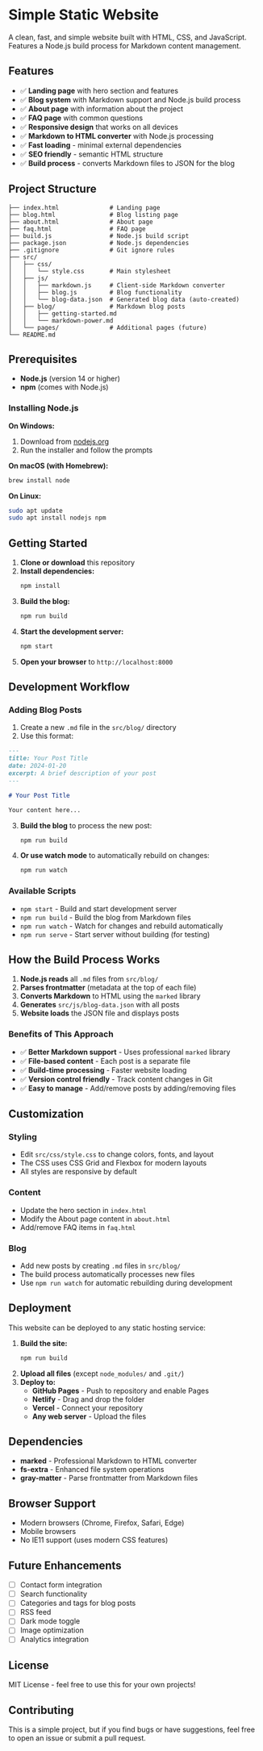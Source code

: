 # Simple Static Website

A clean, fast, and simple website built with HTML, CSS, and JavaScript. Features a Node.js build process for Markdown content management.

## Features

- ✅ **Landing page** with hero section and features
- ✅ **Blog system** with Markdown support and Node.js build process
- ✅ **About page** with information about the project
- ✅ **FAQ page** with common questions
- ✅ **Responsive design** that works on all devices
- ✅ **Markdown to HTML converter** with Node.js processing
- ✅ **Fast loading** - minimal external dependencies
- ✅ **SEO friendly** - semantic HTML structure
- ✅ **Build process** - converts Markdown files to JSON for the blog

## Project Structure

```
├── index.html              # Landing page
├── blog.html               # Blog listing page
├── about.html              # About page
├── faq.html                # FAQ page
├── build.js                # Node.js build script
├── package.json            # Node.js dependencies
├── .gitignore              # Git ignore rules
├── src/
│   ├── css/
│   │   └── style.css       # Main stylesheet
│   ├── js/
│   │   ├── markdown.js     # Client-side Markdown converter
│   │   ├── blog.js         # Blog functionality
│   │   └── blog-data.json  # Generated blog data (auto-created)
│   ├── blog/               # Markdown blog posts
│   │   ├── getting-started.md
│   │   └── markdown-power.md
│   └── pages/              # Additional pages (future)
└── README.md
```

## Prerequisites

- **Node.js** (version 14 or higher)
- **npm** (comes with Node.js)

### Installing Node.js

**On Windows:**
1. Download from [nodejs.org](https://nodejs.org/)
2. Run the installer and follow the prompts

**On macOS (with Homebrew):**
```bash
brew install node
```

**On Linux:**
```bash
sudo apt update
sudo apt install nodejs npm
```

## Getting Started

1. **Clone or download** this repository
2. **Install dependencies:**
   ```bash
   npm install
   ```
3. **Build the blog:**
   ```bash
   npm run build
   ```
4. **Start the development server:**
   ```bash
   npm start
   ```
5. **Open your browser** to `http://localhost:8000`

## Development Workflow

### Adding Blog Posts

1. Create a new `.md` file in the `src/blog/` directory
2. Use this format:

```markdown
---
title: Your Post Title
date: 2024-01-20
excerpt: A brief description of your post
---

# Your Post Title

Your content here...
```

3. **Build the blog** to process the new post:
   ```bash
   npm run build
   ```
4. **Or use watch mode** to automatically rebuild on changes:
   ```bash
   npm run watch
   ```

### Available Scripts

- `npm start` - Build and start development server
- `npm run build` - Build the blog from Markdown files
- `npm run watch` - Watch for changes and rebuild automatically
- `npm run serve` - Start server without building (for testing)

## How the Build Process Works

1. **Node.js reads** all `.md` files from `src/blog/`
2. **Parses frontmatter** (metadata at the top of each file)
3. **Converts Markdown** to HTML using the `marked` library
4. **Generates** `src/js/blog-data.json` with all posts
5. **Website loads** the JSON file and displays posts

### Benefits of This Approach

- ✅ **Better Markdown support** - Uses professional `marked` library
- ✅ **File-based content** - Each post is a separate file
- ✅ **Build-time processing** - Faster website loading
- ✅ **Version control friendly** - Track content changes in Git
- ✅ **Easy to manage** - Add/remove posts by adding/removing files

## Customization

### Styling

- Edit `src/css/style.css` to change colors, fonts, and layout
- The CSS uses CSS Grid and Flexbox for modern layouts
- All styles are responsive by default

### Content

- Update the hero section in `index.html`
- Modify the About page content in `about.html`
- Add/remove FAQ items in `faq.html`

### Blog

- Add new posts by creating `.md` files in `src/blog/`
- The build process automatically processes new files
- Use `npm run watch` for automatic rebuilding during development

## Deployment

This website can be deployed to any static hosting service:

1. **Build the site:**
   ```bash
   npm run build
   ```
2. **Upload all files** (except `node_modules/` and `.git/`)
3. **Deploy to:**
   - **GitHub Pages** - Push to repository and enable Pages
   - **Netlify** - Drag and drop the folder
   - **Vercel** - Connect your repository
   - **Any web server** - Upload the files

## Dependencies

- **marked** - Professional Markdown to HTML converter
- **fs-extra** - Enhanced file system operations
- **gray-matter** - Parse frontmatter from Markdown files

## Browser Support

- Modern browsers (Chrome, Firefox, Safari, Edge)
- Mobile browsers
- No IE11 support (uses modern CSS features)

## Future Enhancements

- [ ] Contact form integration
- [ ] Search functionality
- [ ] Categories and tags for blog posts
- [ ] RSS feed
- [ ] Dark mode toggle
- [ ] Image optimization
- [ ] Analytics integration

## License

MIT License - feel free to use this for your own projects!

## Contributing

This is a simple project, but if you find bugs or have suggestions, feel free to open an issue or submit a pull request. 